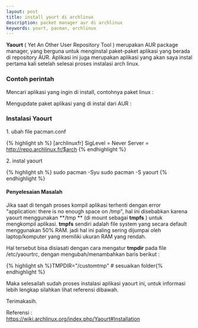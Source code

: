 ```yaml
---
layout: post
title: install yourt di archlinux
description: packet manager aur di archlinux
keywords: yourt, pacman, archlinux
---
```


**Yaourt** ( Yet An Other User Repository Tool ) merupakan AUR package manager, yang berguna untuk menginstal paket-paket aplikasi yang berada di repository AUR. Aplikasi ini juga merupakan aplikasi yang akan saya instal pertama kali setelah selesai proses instalasi arch linux.

### Contoh perintah

Mencari aplikasi yang ingin di install, contohnya paket linux :

Mengupdate paket aplikasi yang di instal dari AUR :

### Instalasi Yaourt

1\. ubah file pacman.conf

{% highlight sh %}
[archlinuxfr]
SigLevel = Never
Server = http://repo.archlinux.fr/$arch
{% endhighlight %}

2\. instal yaourt

{% highlight sh %}
sudo pacman -Syu
sudo pacman -S yaourt
{% endhighlight %}

#### Penyelesaian Masalah

Jika saat di tengah proses kompil aplikasi terhenti dengan error "application: there is no enough space on /tmp", hal ini disebabkan karena yaourt menggunakan **/tmp ** (di mount sebagai **tmpfs** ) untuk mengkompil aplikasi. **tmpfs** sendiri adalah file system yang secara default menggunakan 50% RAM. jadi hal ini paling sering dijumpai oleh laptop/komputer yang memiliki ukuran RAM yang rendah.

Hal tersebut bisa disiasati dengan cara mengatur **tmpdir** pada file /etc/yaourtrc, dengan mengubah/menambahkan baris berikut :

{% highlight sh %}TMPDIR="/customtmp" # sesuaikan folder{% endhighlight %}

Maka selesailah sudah proses instalasi aplikasi yaourt ini, untuk informasi lebih lengkap silahkan lihat referensi dibawah.

Terimakasih.

Referensi :  
https://wiki.archlinux.org/index.php/Yaourt#Installation
